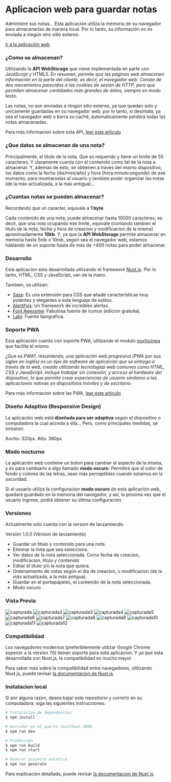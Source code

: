 # Aplicacion web para guardar notas

Administre sus notas... Esta aplicación utiliza la memoria de su navegador para almacenarlas de manera local. Por lo tanto, su información no es enviada a ningún otro sitio externo.

[Ir a la aplicación web](https://brayanduranvelasquez.github.io/app-de-notas/)

### ¿Como se almacenan?

Utilizando la **API WebStorage** que viene implementada en parte con JavaScript y HTML5. En resumen, *permite que las páginas web almacenen información en la parte del cliente, es decir, el navegador web. Consta de dos mecanismos parecidos a las cookies de sesión de HTTP, pero que permiten almacenar cantidades más grandes de datos, siempre en modo texto*. 

Las notas, no son enviadas a ningún sitio externo, ya que quedan solo y unicamente guardadas en su navegador web, por lo tanto, si desintala, ya sea el navegador web o borra su caché, automaticamente perderá todas las notas almacenadas.

Para más informacion sobre esta API, [leer este articulo](https://desarrolloweb.com/articulos/api-html5-webstorage.html)

### ¿Que datos se almacenan de una nota?

Principalmente, el titulo de la nota. Que es requerido y tiene un limite de 50 caracteres. Y claramente cuenta con el contenido como tal de la nota a almacenar. Y, ademas de esto, se obtienen a traves del mismo dispositivo, los datos como la fecha (dia/mes/año) y hora (hora:minuto:segundo) de ese momento, para mostrarselas al usuario y tambien poder organizar las notas (de la más actualizada, a la más antigua)...

### ¿Cuantas notas se pueden almacenar?

Recordando que un caracter, equivale a **1 byte**.

Cada contenido de una nota, puede almacenar hasta 10000 caracteres, es decir, que una nota ocupando ese limite, equivale (contando tambien el titulo de la nota, fecha y hora de creacion y modificacion de la misma) aproximadamente **10kb**. Y, ya que la **API WebStorage** permite almacenar en memoria hasta 5mb o 10mb, segun sea el navegador web, estamos hablando de un soporte hasta de más de +400 notas para poder almacenar.

### Desarrollo

Esta aplicacion esta desarrollada utilizando el framework [Nuxt.js](https://nuxtjs.org). Por lo tanto, HTML, CSS y JavaScript, van de la mano.

Tambien, se utilizan:

* [Sass](https://sass-lang.com/): Es una extensión para CSS que añade características muy potentes y elegantes a este lenguaje de estilos.
* [Alertifyjs](https://alertifyjs.com/): Un framework de increibles alertas.
* [Font Awesome](http://fontawesome.com): Fabulosa fuente de iconos (edicion gratuita).
* [Lato](https://fonts.google.com/specimen/Lato): Fuente tipografica.

### Soporte PWA

Esta aplicación cuenta con soporte PWA, utilizando el modulo [nuxtjs/pwa](https://pwa.nuxtjs.org/) que facilita el mismo.

¿Que es PWA?, resumiendo, *una aplicación web progresiva (PWA por sus siglas en inglés) es un tipo de software de aplicación que se entrega a través de la web, creado utilizando tecnologías web comunes como HTML, CSS y JavaScript. Incluye trabajar sin conexión, y acceso al hardware del dispositivo, lo que permite crear experiencias de usuario similares a las aplicaciones nativas en dispositivos móviles y de escritorio*.

Para más informacion sobre las PWA, [leer este articulo](https://es.m.wikipedia.org/wiki/Aplicaci%C3%B3n_web_progresiva)

### Diseño Adaptivo (Responsive Design)

La aplicación web está **diseñada para ser adaptiva** según el dispositivo o computadora la cual acceda a ella... Pero, como principales medidas, se tomaron: 

Ancho: 320px.
Alto: 380px.

### Modo nocturno

La aplicación web contiene un boton para cambiar el aspecto de la misma, y es para cambiarlo a algo llamado **modo oscuro**. Permitirá que el color de fondo y colores de las letras, sean más perceptibles cuando estamos en la oscuridad. 

Si el usuario utiliza la configuracion **modo oscuro** de esta aplicación web, quedará guardado en la memoria del navegador, y asi, la proxima vez que el usuario ingrese, podrá obtener su última configuración. 

### Versiones

Actualmente solo cuenta con la version de lanzamiendo.

Versión 1.0.0 (Version de lanzamiento)

- Guardar un titulo y contenido para una nota.
- Eliminar la nota que sea seleccione.
- Ver datos de la nota seleccionada. Como fecha de creacion, modificacion, titulo y contenido
- Editar el titulo y/o la nota que quiera.
- Ordenamiento de notas según el dia de creacion, o modificacion (de la más actualizada, a la más antigua).
- Guardar en el portapapeles, el contenido de la nota seleccionada.
- Modo oscuro

### Vista Previa

![capturada](https://raw.githubusercontent.com/brayanduranvelasquez/app-de-notas/master/screenshots/v1.0.0/capturada.jpg)
![capturada2](https://raw.githubusercontent.com/brayanduranvelasquez/app-de-notas/master/screenshots/v1.0.0/capturada2.jpg)
![capturada3](https://raw.githubusercontent.com/brayanduranvelasquez/app-de-notas/master/screenshots/v1.0.0/capturada3.jpg)
![capturada4](https://raw.githubusercontent.com/brayanduranvelasquez/app-de-notas/master/screenshots/v1.0.0/capturada4.jpg)
![capturada5](https://raw.githubusercontent.com/brayanduranvelasquez/app-de-notas/master/screenshots/v1.0.0/capturada5.jpg)
![capturada6](https://raw.githubusercontent.com/brayanduranvelasquez/app-de-notas/master/screenshots/v1.0.0/capturada6.jpg)
![capturada7](https://raw.githubusercontent.com/brayanduranvelasquez/app-de-notas/master/screenshots/v1.0.0/capturada7.jpg)
![capturada8](https://raw.githubusercontent.com/brayanduranvelasquez/app-de-notas/master/screenshots/v1.0.0/capturada8.jpg)
![capturada9](https://raw.githubusercontent.com/brayanduranvelasquez/app-de-notas/master/screenshots/v1.0.0/capturada9.jpg)
![capturada10](https://raw.githubusercontent.com/brayanduranvelasquez/app-de-notas/master/screenshots/v1.0.0/capturada10.jpg)
![capturada11](https://raw.githubusercontent.com/brayanduranvelasquez/app-de-notas/master/screenshots/v1.0.0/capturada11.jpg)
![capturada12](https://raw.githubusercontent.com/brayanduranvelasquez/app-de-notas/master/screenshots/v1.0.0/capturada12.jpg)

### Compatibilidad

Los navegadores modernos (preferiblemente utilizar Google Chrome superior a la version 70) tienen soporte para está aplicacion. Y ya que esta desarrollada con Nuxt.js, la compatibilidad es mucho mayor.

Para saber más sobre la compatibilidad entre navegadores, utilizando Nuxt.js, puede revisar [la documentacion de Nuxt.js](https://nuxtjs.org).

### Instalacion local

Si por alguna razon, desea bajar este repositorio y correrlo en su computadora, siga las siguientes instrucciones:

```bash
# Instalacion de dependencias
$ npm install

# Servidor en el puerto localhost:3000
$ npm run dev

# Produccion
$ npm run build
$ npm run start

# Generar proyecto estatico
$ npm run generate
```

Para explicacion detallada, puede revisar [la documentacion de Nuxt.js](https://nuxtjs.org).

